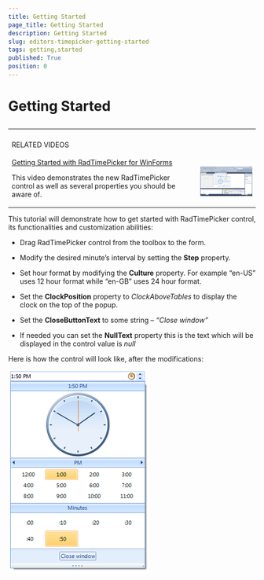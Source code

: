 ```yaml
---
title: Getting Started
page_title: Getting Started
description: Getting Started
slug: editors-timepicker-getting-started
tags: getting,started
published: True
position: 0
---
```


# Getting Started



## 
<table><th><tr><td>

RELATED VIDEOS</td><td></td></tr></th><tr><td>[Getting Started with RadTimePicker for WinForms](http://tv.telerik.com/watch/winforms/getting-started-with-radtimepicker-for-winforms)

This video demonstrates the new RadTimePicker control as well as several properties you should be aware of.
              </td><td>

![editors-timepicker-overview 003](images/editors-timepicker-overview003.png)</td></tr></table>

This tutorial will demonstrate how to get started with RadTimePicker control,
        	its functionalities and customization abilities:
        

* Drag RadTimePicker control from the toolbox to the form.

* Modify the desired minute’s interval by setting the __Step__ property.

* Set hour format by modifying the __Culture__ property. For example “en-US” uses 12 hour format while “en-GB” uses 24 hour format.

* Set the __ClockPosition__ property to *ClockAboveTables* to display the clock on the top of the popup.

* Set the __CloseButtonText__ to some string – *“Close window”*

* If needed you can set the __NullText__ property  this is the text which will be displayed in the control value is *null*

Here is how the control will look like, after the modifications:

![editors-timepicker-getting-started](images/editors-timepicker-getting-started.png)

